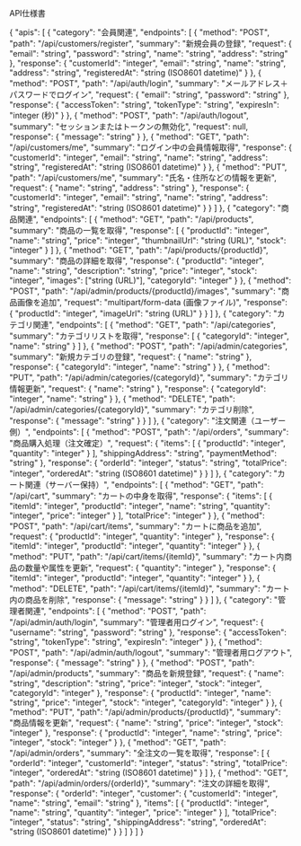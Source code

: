 API仕様書


<div class = "mermaid">

{
  "apis": [
    {
      "category": "会員関連",
      "endpoints": [
        {
          "method": "POST",
          "path": "/api/customers/register",
          "summary": "新規会員の登録",
          "request": {
            "email": "string",
            "password": "string",
            "name": "string",
            "address": "string"
          },
          "response": {
            "customerId": "integer",
            "email": "string",
            "name": "string",
            "address": "string",
            "registeredAt": "string (ISO8601 datetime)"
          }
        },
        {
          "method": "POST",
          "path": "/api/auth/login",
          "summary": "メールアドレス＋パスワードでログイン",
          "request": {
            "email": "string",
            "password": "string"
          },
          "response": {
            "accessToken": "string",
            "tokenType": "string",
            "expiresIn": "integer (秒)"
          }
        },
        {
          "method": "POST",
          "path": "/api/auth/logout",
          "summary": "セッションまたはトークンの無効化",
          "request": null,
          "response": {
            "message": "string"
          }
        },
        {
          "method": "GET",
          "path": "/api/customers/me",
          "summary": "ログイン中の会員情報取得",
          "response": {
            "customerId": "integer",
            "email": "string",
            "name": "string",
            "address": "string",
            "registeredAt": "string (ISO8601 datetime)"
          }
        },
        {
          "method": "PUT",
          "path": "/api/customers/me",
          "summary": "氏名・住所などの情報を更新",
          "request": {
            "name": "string",
            "address": "string"
          },
          "response": {
            "customerId": "integer",
            "email": "string",
            "name": "string",
            "address": "string",
            "registeredAt": "string (ISO8601 datetime)"
          }
        }
      ]
    },
    {
      "category": "商品関連",
      "endpoints": [
        {
          "method": "GET",
          "path": "/api/products",
          "summary": "商品の一覧を取得",
          "response": [
            {
              "productId": "integer",
              "name": "string",
              "price": "integer",
              "thumbnailUrl": "string (URL)",
              "stock": "integer"
            }
          ]
        },
        {
          "method": "GET",
          "path": "/api/products/{productId}",
          "summary": "商品の詳細を取得",
          "response": {
            "productId": "integer",
            "name": "string",
            "description": "string",
            "price": "integer",
            "stock": "integer",
            "images": ["string (URL)"],
            "categoryId": "integer"
          }
        },
        {
          "method": "POST",
          "path": "/api/admin/products/{productId}/images",
          "summary": "商品画像を追加",
          "request": "multipart/form-data (画像ファイル)",
          "response": {
            "productId": "integer",
            "imageUrl": "string (URL)"
          }
        }
      ]
    },
    {
      "category": "カテゴリ関連",
      "endpoints": [
        {
          "method": "GET",
          "path": "/api/categories",
          "summary": "カテゴリリストを取得",
          "response": [
            {
              "categoryId": "integer",
              "name": "string"
            }
          ]
        },
        {
          "method": "POST",
          "path": "/api/admin/categories",
          "summary": "新規カテゴリの登録",
          "request": {
            "name": "string"
          },
          "response": {
            "categoryId": "integer",
            "name": "string"
          }
        },
        {
          "method": "PUT",
          "path": "/api/admin/categories/{categoryId}",
          "summary": "カテゴリ情報更新",
          "request": {
            "name": "string"
          },
          "response": {
            "categoryId": "integer",
            "name": "string"
          }
        },
        {
          "method": "DELETE",
          "path": "/api/admin/categories/{categoryId}",
          "summary": "カテゴリ削除",
          "response": {
            "message": "string"
          }
        }
      ]
    },
    {
      "category": "注文関連（ユーザー側）",
      "endpoints": [
        {
          "method": "POST",
          "path": "/api/orders",
          "summary": "商品購入処理（注文確定）",
          "request": {
            "items": [
              {
                "productId": "integer",
                "quantity": "integer"
              }
            ],
            "shippingAddress": "string",
            "paymentMethod": "string"
          },
          "response": {
            "orderId": "integer",
            "status": "string",
            "totalPrice": "integer",
            "orderedAt": "string (ISO8601 datetime)"
          }
        }
      ]
    },
    {
      "category": "カート関連（サーバー保持）",
      "endpoints": [
        {
          "method": "GET",
          "path": "/api/cart",
          "summary": "カートの中身を取得",
          "response": {
            "items": [
              {
                "itemId": "integer",
                "productId": "integer",
                "name": "string",
                "quantity": "integer",
                "price": "integer"
              }
            ],
            "totalPrice": "integer"
          }
        },
        {
          "method": "POST",
          "path": "/api/cart/items",
          "summary": "カートに商品を追加",
          "request": {
            "productId": "integer",
            "quantity": "integer"
          },
          "response": {
            "itemId": "integer",
            "productId": "integer",
            "quantity": "integer"
          }
        },
        {
          "method": "PUT",
          "path": "/api/cart/items/{itemId}",
          "summary": "カート内商品の数量や属性を更新",
          "request": {
            "quantity": "integer"
          },
          "response": {
            "itemId": "integer",
            "productId": "integer",
            "quantity": "integer"
          }
        },
        {
          "method": "DELETE",
          "path": "/api/cart/items/{itemId}",
          "summary": "カート内の商品を削除",
          "response": {
            "message": "string"
          }
        }
      ]
    },
    {
      "category": "管理者関連",
      "endpoints": [
        {
          "method": "POST",
          "path": "/api/admin/auth/login",
          "summary": "管理者用ログイン",
          "request": {
            "username": "string",
            "password": "string"
          },
          "response": {
            "accessToken": "string",
            "tokenType": "string",
            "expiresIn": "integer"
          }
        },
        {
          "method": "POST",
          "path": "/api/admin/auth/logout",
          "summary": "管理者用ログアウト",
          "response": {
            "message": "string"
          }
        },
        {
          "method": "POST",
          "path": "/api/admin/products",
          "summary": "商品を新規登録",
          "request": {
            "name": "string",
            "description": "string",
            "price": "integer",
            "stock": "integer",
            "categoryId": "integer"
          },
          "response": {
            "productId": "integer",
            "name": "string",
            "price": "integer",
            "stock": "integer",
            "categoryId": "integer"
          }
        },
        {
          "method": "PUT",
          "path": "/api/admin/products/{productId}",
          "summary": "商品情報を更新",
          "request": {
            "name": "string",
            "price": "integer",
            "stock": "integer"
          },
          "response": {
            "productId": "integer",
            "name": "string",
            "price": "integer",
            "stock": "integer"
          }
        },
        {
          "method": "GET",
          "path": "/api/admin/orders",
          "summary": "全注文の一覧を取得",
          "response": [
            {
              "orderId": "integer",
              "customerId": "integer",
              "status": "string",
              "totalPrice": "integer",
              "orderedAt": "string (ISO8601 datetime)"
            }
          ]
        },
        {
          "method": "GET",
          "path": "/api/admin/orders/{orderId}",
          "summary": "注文の詳細を取得",
          "response": {
            "orderId": "integer",
            "customer": {
              "customerId": "integer",
              "name": "string",
              "email": "string"
            },
            "items": [
              {
                "productId": "integer",
                "name": "string",
                "quantity": "integer",
                "price": "integer"
              }
            ],
            "totalPrice": "integer",
            "status": "string",
            "shippingAddress": "string",
            "orderedAt": "string (ISO8601 datetime)"
          }
        }
      ]
    }
  ]
}
</div>